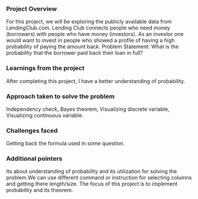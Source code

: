 ### Project Overview

 For this project, we will be exploring the publicly available data from LendingClub.com. Lending Club connects people who need money (borrowers) with people who have money (investors). As an investor one would want to invest in people who showed a profile of having a high probability of paying the amount back.
Problem Statement:
What is the probability that the borrower paid back their loan in full?


### Learnings from the project

 After completing this project, I have a better understanding of probability. 


### Approach taken to solve the problem

 Independency check,
Bayes theorem,
Visualizing discrete variable,
Visualizing continuous variable.


### Challenges faced

 Getting back the formula used in some question.


### Additional pointers

 Its about understanding of probability and its utilization for solving the problem.We can use different command or instruction for selecting columns and getting there length/size.
The focus of this project is to implement probability and its theorem.


